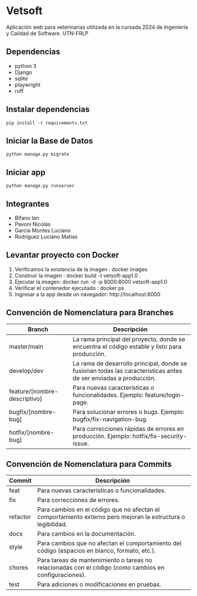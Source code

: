 # Vetsoft

Aplicación web para veterinarias utilizada en la cursada 2024 de Ingeniería y Calidad de Software. UTN-FRLP

## Dependencias

- python 3
- Django
- sqlite
- playwright
- ruff

## Instalar dependencias

`pip install -r requirements.txt`

## Iniciar la Base de Datos

`python manage.py migrate`

## Iniciar app

`python manage.py runserver`

## Integrantes

 - Bifano Ian
 - Pavoni Nicolás
 - Garcia Montes Luciano
 - Rodríguez Luciano Matias

## Levantar proyecto con Docker

1. Verificamos la existencia de la imagen : docker images
2. Construir la imagen : docker build -t vetsoft-app1.0 .
3. Ejecutar la imagen: docker run -d -p 8000:8000 vetsoft-app1.0
4. Verificar el contenedor ejecutado : docker ps
5. Ingresar a la app desde un navegador: http://localhost:8000

## Convención de Nomenclatura para Branches
| Branch | Descripción |
| ------------- | ------------- |
| master/main  | La rama principal del proyecto, donde se encuentra el código estable y listo para producción.  |
| develop/dev  | La rama de desarrollo principal, donde se fusionan todas las características antes de ser enviadas a producción.  |
| feature/[nombre-descriptivo] | Para nuevas características o funcionalidades. Ejemplo: feature/login-page.  |
| bugfix/[nombre-bug]  | Para solucionar errores o bugs. Ejemplo: bugfix/fix-navigation-bug. |
| hotfix/[nombre-bug] | Para correcciones rápidas de errores en producción. Ejemplo: hotfix/fix-security-issue. |

## Convención de Nomenclatura para Commits

| Commit | Descripción |
| ------------- | ------------- |
| feat | Para nuevas características o funcionalidades. |
| fix | Para correcciones de errores. |
| refactor | Para cambios en el código que no afectan el comportamiento externo pero mejoran la estructura o legibilidad. |
| docs | Para cambios en la documentación. |
| style | Para cambios que no afectan el comportamiento del código (espacios en blanco, formato, etc.). |
| chores | Para tareas de mantenimiento o tareas no relacionadas con el código (como cambios en configuraciones). |
| test | Para adiciones o modificaciones en pruebas. |
